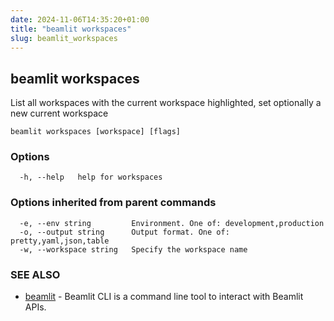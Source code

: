 ```yaml
---
date: 2024-11-06T14:35:20+01:00
title: "beamlit workspaces"
slug: beamlit_workspaces
---
```

## beamlit workspaces

List all workspaces with the current workspace highlighted, set optionally a new current workspace

```
beamlit workspaces [workspace] [flags]
```

### Options

```
  -h, --help   help for workspaces
```

### Options inherited from parent commands

```
  -e, --env string         Environment. One of: development,production
  -o, --output string      Output format. One of: pretty,yaml,json,table
  -w, --workspace string   Specify the workspace name
```

### SEE ALSO

* [beamlit](beamlit.md)	 - Beamlit CLI is a command line tool to interact with Beamlit APIs.

